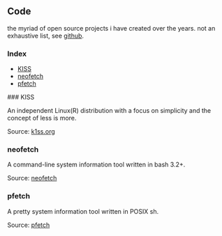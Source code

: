 <style>.c{width:100%;border 1px solid}</style>

## Code

the myriad of open source projects i have created over the years.
not an exhaustive list, see [github](https://github.com/dylanaraps).


### Index

<!-- vim-markdown-toc GFM -->

* [KISS](#kiss)
* [neofetch](#neofetch)
* [pfetch](#pfetch)

<!-- vim-markdown-toc -->


<div class=c>
### KISS

An independent Linux(R) distribution with a focus on simplicity and the concept of less is more.

Source: [k1ss.org](https://k1ss.org)
</div>

### neofetch

A command-line system information tool written in bash 3.2+.

Source: [neofetch](https://github.com/dylanaraps/neofetch)

### pfetch

A pretty system information tool written in POSIX sh.

Source: [pfetch](https://github.com/dylanaraps/pfetch)


